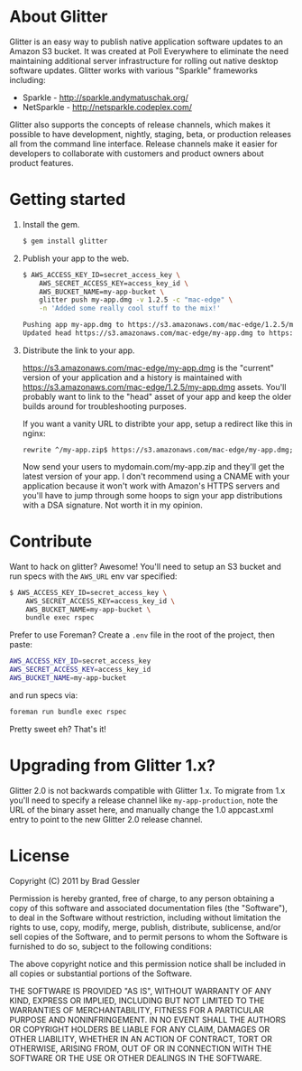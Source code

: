 # About Glitter

Glitter is an easy way to publish native application software updates to an Amazon S3 bucket. It was created at Poll Everywhere to eliminate the need maintaining additional server infrastructure for rolling out native desktop software updates. Glitter works with various "Sparkle" frameworks including:

* Sparkle - http://sparkle.andymatuschak.org/
* NetSparkle - http://netsparkle.codeplex.com/

Glitter also supports the concepts of release channels, which makes it possible to have development, nightly, staging, beta, or production releases all from the command line interface. Release channels make it easier for developers to collaborate with customers and product owners about product features.

# Getting started

1.  Install the gem.

    ```sh
    $ gem install glitter
    ```

2. Publish your app to the web.

    ```sh
    $ AWS_ACCESS_KEY_ID=secret_access_key \
        AWS_SECRET_ACCESS_KEY=access_key_id \
        AWS_BUCKET_NAME=my-app-bucket \
        glitter push my-app.dmg -v 1.2.5 -c "mac-edge" \
        -n 'Added some really cool stuff to the mix!'
    
    Pushing app my-app.dmg to https://s3.amazonaws.com/mac-edge/1.2.5/my-app.dmg
    Updated head https://s3.amazonaws.com/mac-edge/my-app.dmg to https://s3.amazonaws.com/mac-edge/1.2.5/my-app.dmg
    ```

3.  Distribute the link to your app.

    https://s3.amazonaws.com/mac-edge/my-app.dmg is the "current" version of your application and a history is maintained with https://s3.amazonaws.com/mac-edge/1.2.5/my-app.dmg assets. You'll probably want to link to the "head" asset of your app and keep the older builds around for troubleshooting purposes.
    
    If you want a vanity URL to distribte your app, setup a redirect like this in nginx:
    
        rewrite ^/my-app.zip$ https://s3.amazonaws.com/mac-edge/my-app.dmg;
    
    Now send your users to mydomain.com/my-app.zip and they'll get the latest version of your app. I don't recommend using a CNAME with your application because it won't work with Amazon's HTTPS servers and you'll have to jump through some hoops to sign your app distributions with a DSA signature. Not worth it in my opinion.

# Contribute

Want to hack on glitter? Awesome! You'll need to setup an S3 bucket and run specs with the `AWS_URL` env var specified:

```sh
$ AWS_ACCESS_KEY_ID=secret_access_key \
    AWS_SECRET_ACCESS_KEY=access_key_id \
    AWS_BUCKET_NAME=my-app-bucket \
    bundle exec rspec
```

Prefer to use Foreman? Create a `.env` file in the root of the project, then paste:

```sh
AWS_ACCESS_KEY_ID=secret_access_key
AWS_SECRET_ACCESS_KEY=access_key_id
AWS_BUCKET_NAME=my-app-bucket
```

and run specs via:

```sh
foreman run bundle exec rspec
```

Pretty sweet eh? That's it!

# Upgrading from Glitter 1.x?

Glitter 2.0 is not backwards compatible with Glitter 1.x. To migrate from 1.x you'll need to specify a release channel like `my-app-production`, note the URL of the binary asset here, and manually change the 1.0 appcast.xml entry to point to the new Glitter 2.0 release channel.

# License

Copyright (C) 2011 by Brad Gessler

Permission is hereby granted, free of charge, to any person obtaining a copy
of this software and associated documentation files (the "Software"), to deal
in the Software without restriction, including without limitation the rights
to use, copy, modify, merge, publish, distribute, sublicense, and/or sell
copies of the Software, and to permit persons to whom the Software is
furnished to do so, subject to the following conditions:

The above copyright notice and this permission notice shall be included in
all copies or substantial portions of the Software.

THE SOFTWARE IS PROVIDED "AS IS", WITHOUT WARRANTY OF ANY KIND, EXPRESS OR
IMPLIED, INCLUDING BUT NOT LIMITED TO THE WARRANTIES OF MERCHANTABILITY,
FITNESS FOR A PARTICULAR PURPOSE AND NONINFRINGEMENT. IN NO EVENT SHALL THE
AUTHORS OR COPYRIGHT HOLDERS BE LIABLE FOR ANY CLAIM, DAMAGES OR OTHER
LIABILITY, WHETHER IN AN ACTION OF CONTRACT, TORT OR OTHERWISE, ARISING FROM,
OUT OF OR IN CONNECTION WITH THE SOFTWARE OR THE USE OR OTHER DEALINGS IN
THE SOFTWARE.
